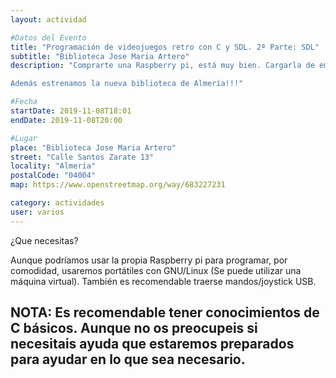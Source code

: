 ```yaml
---
layout: actividad

#Datos del Evento
title: "Programación de videojuegos retro con C y SDL. 2ª Parte: SDL"
subtitle: "Biblioteca Jose Maria Artero"
description: "Comprarte una Raspberry pi, está muy bien. Cargarla de emuladores y juegos retros, está genial. Meterla dentro de una carcasa impresa en 3D que imite alguna consola retro, está resultón, conectar unos mandos al puerto GPIO, está auténtico. Sin embargo, no puedes decir que tienes una consola retro DIY completa hasta que no hagas también al menos un juego para ella. En este taller vamos a hacer precísamente eso, crear un juego que pueda ser ejecutado en cualquier computador con GNU/Linux y tarjeta gráfica, cómo la Raspberry pi.

Además estrenamos la nueva biblioteca de Almería!!!"

#Fecha
startDate: 2019-11-08T18:01
endDate: 2019-11-08T20:00

#Lugar
place: "Biblioteca Jose Maria Artero"
street: "Calle Santos Zarate 13"
locality: "Almería"
postalCode: "04004"
map: https://www.openstreetmap.org/way/683227231

category: actividades
user: varios
---
```


¿Que necesitas?

Aunque podríamos usar la propia Raspberry pi para programar, por comodidad, usaremos portátiles con GNU/Linux (Se puede utilizar una máquina virtual). También es recomendable traerse mandos/joystick USB.

NOTA: Es recomendable tener conocimientos de C básicos. Aunque no os preocupeis si necesitais ayuda que estaremos preparados para ayudar en lo que sea necesario.
---


